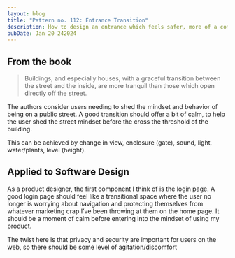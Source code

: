 ```yaml
---
layout: blog
title: "Pattern no. 112: Entrance Transition"
description: How to design an entrance which feels safer, more of a comforting transition
pubDate: Jan 20 242024
---
```

## From the book

> Buildings, and especially houses, with a graceful transition between the street and the inside, are more tranquil than those which open directly off the street. 

The authors consider users needing to shed the mindset and behavior of being on a public street. A good transition should offer a bit of calm, to help the user shed the street mindset before the cross the threshold of the building. 

This can be achieved by change in view, enclosure (gate), sound, light, water/plants, level (height). 

## Applied to Software Design

As a product designer, the first component I think of is the login page. A good login page should feel like a transitional space where the user no longer is worrying about navigation and protecting themselves from whatever marketing crap I’ve been throwing at them on the home page. It should be a moment of calm before entering into the mindset of using my product. 

The twist here is that privacy and security are important for users on the web, so there should be some level of agitation/discomfort  